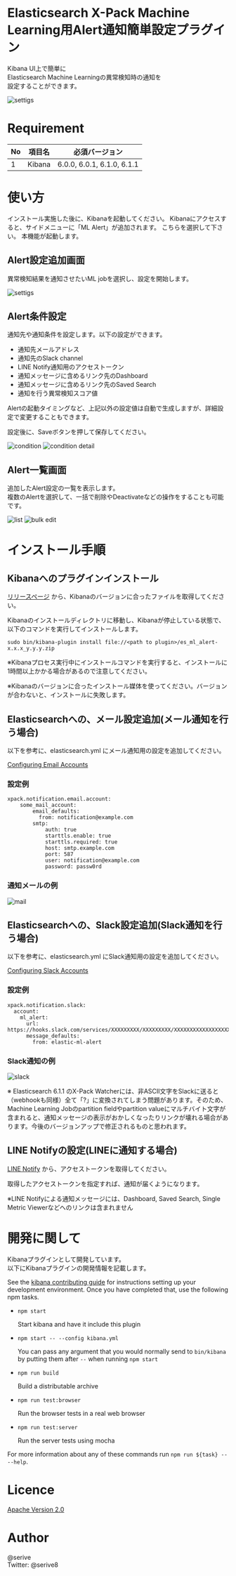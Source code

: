 Elasticsearch X-Pack Machine Learning用Alert通知簡単設定プラグイン
====

Kibana UI上で簡単に<br>
Elasticsearch Machine Learningの異常検知時の通知を<br>
設定することができます。

<img src="https://user-images.githubusercontent.com/33506001/34860507-56a44966-f7a1-11e7-89d0-3a836f3e2b75.png" alt="settigs" />

# Requirement

|No  |項目名  |必須バージョン |
|---|---|---|
|1|Kibana|6.0.0, 6.0.1, 6.1.0, 6.1.1|

# 使い方

インストール実施した後に、Kibanaを起動してください。
Kibanaにアクセスすると、サイドメニューに「ML Alert」が追加されます。
こちらを選択して下さい。
本機能が起動します。

## Alert設定追加画面
異常検知結果を通知させたいML jobを選択し、設定を開始します。

<img src="https://user-images.githubusercontent.com/33506001/34860507-56a44966-f7a1-11e7-89d0-3a836f3e2b75.png" alt="settigs" />

## Alert条件設定
通知先や通知条件を設定します。以下の設定ができます。
+ 通知先メールアドレス
+ 通知先のSlack channel
+ LINE Notify通知用のアクセストークン
+ 通知メッセージに含めるリンク先のDashboard
+ 通知メッセージに含めるリンク先のSaved Search
+ 通知を行う異常検知スコア値

Alertの起動タイミングなど、上記以外の設定値は自動で生成しますが、詳細設定で変更することもできます。

設定後に、Saveボタンを押して保存してください。

<img src="https://user-images.githubusercontent.com/33506001/34860531-803970a8-f7a1-11e7-88ce-9ce9ec45880c.png" alt="condition" />

<img src="https://user-images.githubusercontent.com/33506001/34860677-8e8bb282-f7a2-11e7-9876-8c8a18b13818.png" alt="condition detail" />

## Alert一覧画面
追加したAlert設定の一覧を表示します。<br>
複数のAlertを選択して、一括で削除やDeactivateなどの操作をすることも可能です。<br>

<img src="https://user-images.githubusercontent.com/33506001/34860548-9b9fa95c-f7a1-11e7-9153-0d68616fba7d.png" alt="list" />

<img src="https://user-images.githubusercontent.com/33506001/34860556-a644a6fa-f7a1-11e7-9114-86b5cbb76185.png" alt="bulk edit" />

# インストール手順

## Kibanaへのプラグインインストール

[リリースページ](https://github.com/serive/elastic-ml-alert-plugin/releases) から、Kibanaのバージョンに合ったファイルを取得してください。

Kibanaのインストールディレクトリに移動し、Kibanaが停止している状態で、以下のコマンドを実行してインストールします。
```
sudo bin/kibana-plugin install file://<path to plugin>/es_ml_alert-x.x.x_y.y.y.zip
```

※Kibanaプロセス実行中にインストールコマンドを実行すると、インストールに1時間以上かかる場合があるので注意してください。

※Kibanaのバージョンに合ったインストール媒体を使ってください。バージョンが合わないと、インストールに失敗します。

## Elasticsearchへの、メール設定追加(メール通知を行う場合)
以下を参考に、elasticsearch.yml にメール通知用の設定を追加してください。

[Configuring Email Accounts](https://www.elastic.co/guide/en/x-pack/current/actions-email.html#configuring-email)

### 設定例
```
xpack.notification.email.account:
    some_mail_account:
        email_defaults:
          from: notification@example.com
        smtp:
            auth: true
            starttls.enable: true
            starttls.required: true
            host: smtp.example.com
            port: 587
            user: notification@example.com
            password: passw0rd
```
### 通知メールの例
<img src="https://user-images.githubusercontent.com/33506001/34381422-c2e6d06a-eb4b-11e7-87d6-36df06f7f540.png" alt="mail" />


## Elasticsearchへの、Slack設定追加(Slack通知を行う場合)
以下を参考に、elasticsearch.yml にSlack通知用の設定を追加してください。

[Configuring Slack Accounts](https://www.elastic.co/guide/en/x-pack/current/actions-slack.html#configuring-slack)

### 設定例
```
xpack.notification.slack:
  account:
    ml_alert:
      url: https://hooks.slack.com/services/XXXXXXXXX/XXXXXXXXX/XXXXXXXXXXXXXXXXXXXXXXX
      message_defaults:
        from: elastic-ml-alert
```

### Slack通知の例
<img src="https://user-images.githubusercontent.com/33506001/34381424-c49b2726-eb4b-11e7-8bb0-110d1c494851.png" alt="slack" />

※ Elasticsearch 6.1.1 のX-Pack Watcherには、非ASCII文字をSlackに送ると（webhookも同様）全て「?」に変換されてしまう問題があります。そのため、Machine Learning Jobのpartition fieldやpartition valueにマルチバイト文字が含まれると、通知メッセージの表示がおかしくなったりリンクが壊れる場合があります。今後のバージョンアップで修正されるものと思われます。

## LINE Notifyの設定(LINEに通知する場合)
[LINE Notify](https://notify-bot.line.me/ja/) から、アクセストークンを取得してください。

取得したアクセストークンを指定すれば、通知が届くようになります。

※LINE Notifyによる通知メッセージには、Dashboard, Saved Search, Single Metric Viewerなどへのリンクは含まれません

# 開発に関して

Kibanaプラグインとして開発しています。<br>
以下にKibanaプラグインの開発情報を記載します。

See the [kibana contributing guide](https://github.com/elastic/kibana/blob/master/CONTRIBUTING.md) for instructions setting up your development environment. Once you have completed that, use the following npm tasks.

  - `npm start`

    Start kibana and have it include this plugin

  - `npm start -- --config kibana.yml`

    You can pass any argument that you would normally send to `bin/kibana` by putting them after `--` when running `npm start`

  - `npm run build`

    Build a distributable archive

  - `npm run test:browser`

    Run the browser tests in a real web browser

  - `npm run test:server`

    Run the server tests using mocha

For more information about any of these commands run `npm run ${task} -- --help`.

# Licence

[Apache Version 2.0](https://github.com/serive/es-ml-alert/blob/master/LICENSE)

# Author
@serive <br/>
Twitter: @serive8
